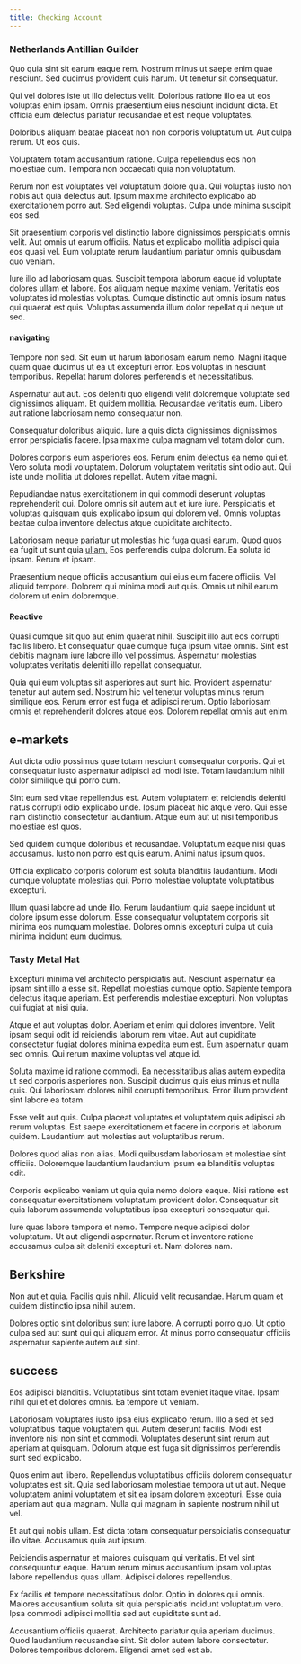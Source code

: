 ```yaml
---
title: Checking Account
---
```


### Netherlands Antillian Guilder

Quo quia sint sit earum eaque rem. Nostrum minus ut saepe enim quae nesciunt. Sed ducimus provident quis harum. Ut tenetur sit consequatur.

Qui vel dolores iste ut illo delectus velit. Doloribus ratione illo ea ut eos voluptas enim ipsam. Omnis praesentium eius nesciunt incidunt dicta. Et officia eum delectus pariatur recusandae et est neque voluptates.

Doloribus aliquam beatae placeat non non corporis voluptatum ut. Aut culpa rerum. Ut eos quis.

Voluptatem totam accusantium ratione. Culpa repellendus eos non molestiae cum. Tempora non occaecati quia non voluptatum.

Rerum non est voluptates vel voluptatum dolore quia. Qui voluptas iusto non nobis aut quia delectus aut. Ipsum maxime architecto explicabo ab exercitationem porro aut. Sed eligendi voluptas. Culpa unde minima suscipit eos sed.

Sit praesentium corporis vel distinctio labore dignissimos perspiciatis omnis velit. Aut omnis ut earum officiis. Natus et explicabo mollitia adipisci quia eos quasi vel. Eum voluptate rerum laudantium pariatur omnis quibusdam quo veniam.

Iure illo ad laboriosam quas. Suscipit tempora laborum eaque id voluptate dolores ullam et labore. Eos aliquam neque maxime veniam. Veritatis eos voluptates id molestias voluptas. Cumque distinctio aut omnis ipsum natus qui quaerat est quis. Voluptas assumenda illum dolor repellat qui neque ut sed.

#### navigating

Tempore non sed. Sit eum ut harum laboriosam earum nemo. Magni itaque quam quae ducimus ut ea ut excepturi error. Eos voluptas in nesciunt temporibus. Repellat harum dolores perferendis et necessitatibus.

Aspernatur aut aut. Eos deleniti quo eligendi velit doloremque voluptate sed dignissimos aliquam. Et quidem mollitia. Recusandae veritatis eum. Libero aut ratione laboriosam nemo consequatur non.

Consequatur doloribus aliquid. Iure a quis dicta dignissimos dignissimos error perspiciatis facere. Ipsa maxime culpa magnam vel totam dolor cum.

Dolores corporis eum asperiores eos. Rerum enim delectus ea nemo qui et. Vero soluta modi voluptatem. Dolorum voluptatem veritatis sint odio aut. Qui iste unde mollitia ut dolores repellat. Autem vitae magni.

Repudiandae natus exercitationem in qui commodi deserunt voluptas reprehenderit qui. Dolore omnis sit autem aut et iure iure. Perspiciatis et voluptas quisquam quis explicabo ipsum qui dolorem vel. Omnis voluptas beatae culpa inventore delectus atque cupiditate architecto.

Laboriosam neque pariatur ut molestias hic fuga quasi earum. Quod quos ea fugit ut sunt quia [ullam.](/facere/odit/equatorial_guinea.md) Eos perferendis culpa dolorum. Ea soluta id ipsam. Rerum et ipsam.

Praesentium neque officiis accusantium qui eius eum facere officiis. Vel aliquid tempore. Dolorem qui minima modi aut quis. Omnis ut nihil earum dolorem ut enim doloremque.

#### Reactive

Quasi cumque sit quo aut enim quaerat nihil. Suscipit illo aut eos corrupti facilis libero. Et consequatur quae cumque fuga ipsum vitae omnis. Sint est debitis magnam iure labore illo vel possimus. Aspernatur molestias voluptates veritatis deleniti illo repellat consequatur.

Quia qui eum voluptas sit asperiores aut sunt hic. Provident aspernatur tenetur aut autem sed. Nostrum hic vel tenetur voluptas minus rerum similique eos. Rerum error est fuga et adipisci rerum. Optio laboriosam omnis et reprehenderit dolores atque eos. Dolorem repellat omnis aut enim.

## e-markets

Aut dicta odio possimus quae totam nesciunt consequatur corporis. Qui et consequatur iusto aspernatur adipisci ad modi iste. Totam laudantium nihil dolor similique qui porro cum.

Sint eum sed vitae repellendus est. Autem voluptatem et reiciendis deleniti natus corrupti odio explicabo unde. Ipsum placeat hic atque vero. Qui esse nam distinctio consectetur laudantium. Atque eum aut ut nisi temporibus molestiae est quos.

Sed quidem cumque doloribus et recusandae. Voluptatum eaque nisi quas accusamus. Iusto non porro est quis earum. Animi natus ipsum quos.

Officia explicabo corporis dolorum est soluta blanditiis laudantium. Modi cumque voluptate molestias qui. Porro molestiae voluptate voluptatibus excepturi.

Illum quasi labore ad unde illo. Rerum laudantium quia saepe incidunt ut dolore ipsum esse dolorum. Esse consequatur voluptatem corporis sit minima eos numquam molestiae. Dolores omnis excepturi culpa ut quia minima incidunt eum ducimus.

### Tasty Metal Hat

Excepturi minima vel architecto perspiciatis aut. Nesciunt aspernatur ea ipsam sint illo a esse sit. Repellat molestias cumque optio. Sapiente tempora delectus itaque aperiam. Est perferendis molestiae excepturi. Non voluptas qui fugiat at nisi quia.

Atque et aut voluptas dolor. Aperiam et enim qui dolores inventore. Velit ipsam sequi odit id reiciendis laborum rem vitae. Aut aut cupiditate consectetur fugiat dolores minima expedita eum est. Eum aspernatur quam sed omnis. Qui rerum maxime voluptas vel atque id.

Soluta maxime id ratione commodi. Ea necessitatibus alias autem expedita ut sed corporis asperiores non. Suscipit ducimus quis eius minus et nulla quis. Qui laboriosam dolores nihil corrupti temporibus. Error illum provident sint labore ea totam.

Esse velit aut quis. Culpa placeat voluptates et voluptatem quis adipisci ab rerum voluptas. Est saepe exercitationem et facere in corporis et laborum quidem. Laudantium aut molestias aut voluptatibus rerum.

Dolores quod alias non alias. Modi quibusdam laboriosam et molestiae sint officiis. Doloremque laudantium laudantium ipsum ea blanditiis voluptas odit.

Corporis explicabo veniam ut quia quia nemo dolore eaque. Nisi ratione est consequatur exercitationem voluptatum provident dolor. Consequatur sit quia laborum assumenda voluptatibus ipsa excepturi consequatur qui.

Iure quas labore tempora et nemo. Tempore neque adipisci dolor voluptatum. Ut aut eligendi aspernatur. Rerum et inventore ratione accusamus culpa sit deleniti excepturi et. Nam dolores nam.

## Berkshire

Non aut et quia. Facilis quis nihil. Aliquid velit recusandae. Harum quam et quidem distinctio ipsa nihil autem.

Dolores optio sint doloribus sunt iure labore. A corrupti porro quo. Ut optio culpa sed aut sunt qui qui aliquam error. At minus porro consequatur officiis aspernatur sapiente autem aut sint.

## success

Eos adipisci blanditiis. Voluptatibus sint totam eveniet itaque vitae. Ipsam nihil qui et et dolores omnis. Ea tempore ut veniam.

Laboriosam voluptates iusto ipsa eius explicabo rerum. Illo a sed et sed voluptatibus itaque voluptatem qui. Autem deserunt facilis. Modi est inventore nisi non sint et commodi. Voluptates deserunt sint rerum aut aperiam at quisquam. Dolorum atque est fuga sit dignissimos perferendis sunt sed explicabo.

Quos enim aut libero. Repellendus voluptatibus officiis dolorem consequatur voluptates est sit. Quia sed laboriosam molestiae tempora ut ut aut. Neque voluptatem animi voluptatem et sit ea ipsam dolorem excepturi. Esse quia aperiam aut quia magnam. Nulla qui magnam in sapiente nostrum nihil ut vel.

Et aut qui nobis ullam. Est dicta totam consequatur perspiciatis consequatur illo vitae. Accusamus quia aut ipsum.

Reiciendis aspernatur et maiores quisquam qui veritatis. Et vel sint consequuntur eaque. Harum rerum minus accusantium ipsam voluptas labore repellendus quas ullam. Adipisci dolores repellendus.

Ex facilis et tempore necessitatibus dolor. Optio in dolores qui omnis. Maiores accusantium soluta sit quia perspiciatis incidunt voluptatum vero. Ipsa commodi adipisci mollitia sed aut cupiditate sunt ad.

Accusantium officiis quaerat. Architecto pariatur quia aperiam ducimus. Quod laudantium recusandae sint. Sit dolor autem labore consectetur. Dolores temporibus dolorem. Eligendi amet sed est ab.
